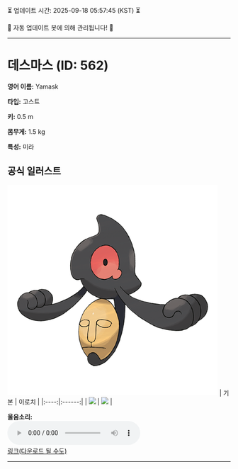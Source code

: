 
⏳ 업데이트 시간: 2025-09-18 05:57:45 (KST) ⏳

🤖 자동 업데이트 봇에 의해 관리됩니다! 🤖

---

# 데스마스 (ID: 562)
**영어 이름:** Yamask

**타입:** 고스트

**키:** 0.5 m

**몸무게:** 1.5 kg

**특성:** 미라

## 공식 일러스트
![](https://raw.githubusercontent.com/PokeAPI/sprites/master/sprites/pokemon/other/official-artwork/562.png)
| 기본 | 이로치 |
|:----:|:------:|
| <img src="http://play.pokemonshowdown.com/sprites/ani/yamask.gif" width="200"> | <img src="http://play.pokemonshowdown.com/sprites/ani-shiny/yamask.gif" width="200"> |

**울음소리:**<br><audio controls src="https://raw.githubusercontent.com/PokeAPI/cries/main/cries/pokemon/latest/562.ogg"></audio><br> [링크(다운로드 될 수도)](https://raw.githubusercontent.com/PokeAPI/cries/main/cries/pokemon/latest/562.ogg)


---
